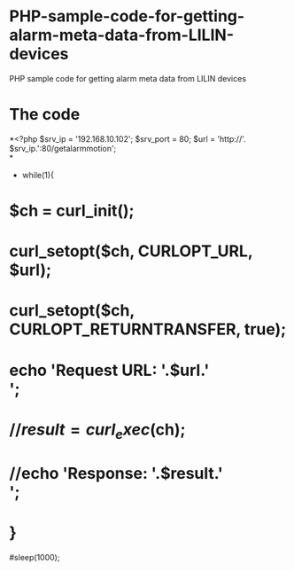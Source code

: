 # PHP-sample-code-for-getting-alarm-meta-data-from-LILIN-devices
PHP sample code for getting alarm meta data from LILIN devices

# The code
*<?php 
 $srv_ip = '192.168.10.102';
  $srv_port = 80;
  $url = 'http://'. $srv_ip.':80/getalarmmotion';  
*
* while(1){        
#    $ch = curl_init(); 
#    curl_setopt($ch, CURLOPT_URL, $url);
#    curl_setopt($ch, CURLOPT_RETURNTRANSFER, true); 
#    echo 'Request URL:  '.$url.'<br>';        
#    //$result = curl_exec($ch);  
#    //echo 'Response:  '.$result.'<br>';
#    }    
#sleep(1000);   
